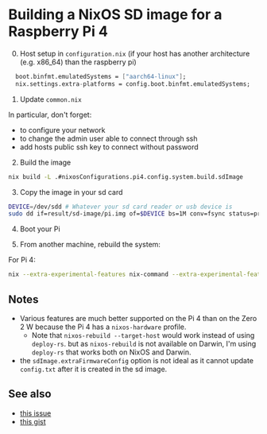 # Building a NixOS SD image for a Raspberry Pi 4

0. Host setup in `configuration.nix` (if your host has another architecture (e.g. x86_64) than the raspberry pi) 

```nix
  boot.binfmt.emulatedSystems = ["aarch64-linux"];
  nix.settings.extra-platforms = config.boot.binfmt.emulatedSystems;
```

1. Update `common.nix`

In particular, don't forget:
- to configure your network
- to change the admin user able to connect through ssh
- add hosts public ssh key to connect without password

2. Build the image

```sh
nix build -L .#nixosConfigurations.pi4.config.system.build.sdImage
```

3. Copy the image in your sd card

```sh
DEVICE=/dev/sdd # Whatever your sd card reader or usb device is
sudo dd if=result/sd-image/pi.img of=$DEVICE bs=1M conv=fsync status=progress
```

4. Boot your Pi

5. From another machine, rebuild the system:

For Pi 4:

```sh
nix --extra-experimental-features nix-command --extra-experimental-features flakes run --system aarch64-linux github:serokell/deploy-rs .#pi4 -- --ssh-user pi --hostname 10.10.10.74
```

## Notes

- Various features are much better supported on the Pi 4 than on the Zero 2 W because the Pi 4 has a `nixos-hardware` profile.
  - Note that `nixos-rebuild --target-host` would work instead of using `deploy-rs`. but as `nixos-rebuild` is not available on Darwin, I'm using `deploy-rs` that works both on NixOS and Darwin.
- the `sdImage.extraFirmwareConfig` option is not ideal as it cannot update `config.txt` after it is created in the sd image.

## See also
- [this issue](https://github.com/NixOS/nixpkgs/issues/216886)
- [this gist](https://gist.github.com/plmercereau/0c8e6ed376dc77617a7231af319e3d29)

